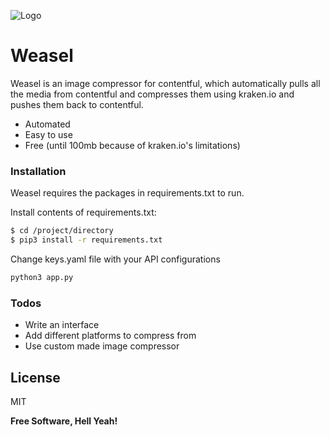 ![Logo](https://github.com/projecthouse/Weasel/blob/master/logo.png)

# Weasel

Weasel is an image compressor for contentful, which automatically pulls all the media from contentful and compresses them using kraken.io and pushes them back to contentful.

  - Automated
  - Easy to use
  - Free (until 100mb because of kraken.io's limitations)

### Installation

Weasel requires the packages in requirements.txt to run.

Install contents of requirements.txt:

```sh
$ cd /project/directory
$ pip3 install -r requirements.txt
```

Change keys.yaml file with your API configurations

```sh
python3 app.py
```


### Todos

 - Write an interface
 - Add different platforms to compress from
 - Use custom made image compressor

License
----

MIT


**Free Software, Hell Yeah!**

